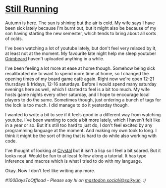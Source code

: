 # [Still Running](#still-running)

Autumn is here. The sun is shining but the air is cold. My wife says I have been sick lately because I'm burnt out, but it might also be because of my son having starting the new semester, which tends to bring about all sorts of colds.

I've been watching a lot of youtube lately, but don't feel very relaxed by it, at least not at the moment. My favourite late night help me sleep youtuber [Grimbeard](https://www.youtube.com/@GrimBeard) haven't uploaded anything in a while.

I've been feeling a lot more at ease at home though. Somehow being sick recalibrated me to want to spend more time at home, so I changed the opening times of my board game café again. Right now we're open 12-21 thursdays & fridays, 12-16 saturdays. Before I would spend many saturday evenings here as well, which I started to feel is a bit too much. My wife hosts game nights every other saturday, and I hope to encourage local players to do the same. Sometimes though, just ordering a bunch of tags for the lock is too much. I did manage to do it yesterday though.

I wanted to write a bit to see if it feels good in a different way from watching youtube. I've been wanting to code a bit more lately, which I haven't felt like in a year or so. But it's still too hard to just do, I don't feel excited by any programming language at the moment. And making my own took to long. I think it might be the sort of thing that is hard to do while also working with code.

I've thought of looking at [Crystal](https://crystal-lang.org) but it isn't a lisp so I feel a bit scared. But it looks neat. Would be fun to at least follow along a tutorial. It has type inference and macros which is what I tried to do with my language.

Okay. Now I don't feel like writing any more.

_#100DaysToOffload - Please say hi on [mastodon.social/@saikyun](https://mastodon.social/@saikyun). :)_
